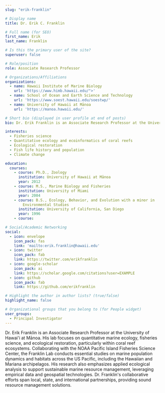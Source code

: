 ```yaml
---
slug: "erik-franklin"

# Display name
title: Dr. Erik C. Franklin

# Full name (for SEO)
first_name: Erik
last_name: Franklin

# Is this the primary user of the site?
superuser: false

# Role/position
role: Associate Research Professor

# Organizations/Affiliations
organizations:
  - name: Hawaii Institute of Marine Biology
    url: 'https://www.himb.hawaii.edu/">'
  - name: School of Ocean and Earth Science and Technology
    url: 'https://www.soest.hawaii.edu/soestwp/'
  - name: University of Hawaii at Mānoa
    url: 'https://manoa.hawaii.edu/'

# Short bio (displayed in user profile at end of posts)
bio: Dr. Erik Franklin is an Associate Research Professor at the University of Hawai'i at Mānoa. His lab focuses on quantitative marine ecology, fisheries science, and ecological restoration, particularly within coral reef ecosystems. Collaborating with the NOAA Pacific Island Fisheries Science Center, the Franklin Lab conducts essential studies on marine population dynamics and habitats across the US Pacific, including the Hawaiian and Mariana archipelagos. His research also emphasizes applied ecological analysis to support sustainable marine resource management, leveraging empirical data and geospatial technologies. Dr. Franklin's collaborative efforts span local, state, and international partnerships, providing sound resource management solutions.

interests:
  - Fisheries science
  - Quantitative ecology and ecoinformatics of coral reefs
  - Ecological restoration
  - Fish life history and population
  - Climate change

education:
  courses:
    - course: Ph.D., Zoology
      institution: University of Hawaii at Mānoa
      year: 2012
    - course: M.S., Marine Biology and Fisheries
      institution: University of Miami
      year: 2004
    - course: B.S., Ecology, Behavior, and Evolution with a minor in 
        Environmental Studies
      institution: University of California, San Diego
      year: 1996
    - course: 

# Social/Academic Networking
social:
  - icon: envelope
    icon_pack: fas
    link: 'mailto:erik.franklin@hawaii.edu'
  - icon: twitter
    icon_pack: fab
    link: https://twitter.com/erikfranklin
  - icon: google-scholar
    icon_pack: ai
    link: https://scholar.google.com/citations?user=EXAMPLE
  - icon: github
    icon_pack: fab
    link: https://github.com/erikfranklin

# Highlight the author in author lists? (true/false)
highlight_name: false

# Organizational groups that you belong to (for People widget)
user_groups:
  - Principal Investigator
---
```


Dr. Erik Franklin is an Associate Research Professor at the University of Hawai'i at Mānoa. His lab focuses on quantitative marine ecology, fisheries science, and ecological restoration, particularly within coral reef ecosystems. Collaborating with the NOAA Pacific Island Fisheries Science Center, the Franklin Lab conducts essential studies on marine population dynamics and habitats across the US Pacific, including the Hawaiian and Mariana archipelagos. His research also emphasizes applied ecological analysis to support sustainable marine resource management, leveraging empirical data and geospatial technologies. Dr. Franklin's collaborative efforts span local, state, and international partnerships, providing sound resource management solutions.

